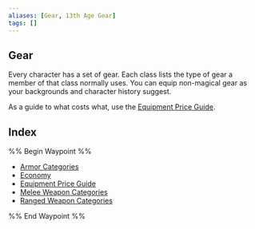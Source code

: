 ```yaml
---
aliases: [Gear, 13th Age Gear]
tags: []
---
```


## Gear

Every character has a set of gear. Each class lists the type of gear a member of that class normally uses. You can equip non-magical gear as your backgrounds and character history suggest.

As a guide to what costs what, use the [Equipment Price Guide](Compendium/13A/Character-Rules/Gear/Equipment-Price-Guide.md).

## Index

%% Begin Waypoint %%
- [Armor Categories](Compendium/13A/Character-Rules/Gear/Armor-Categories.md)
- [Economy](Compendium/13A/Character-Rules/Gear/Economy.md)
- [Equipment Price Guide](Compendium/13A/Character-Rules/Gear/Equipment-Price-Guide.md)
- [Melee Weapon Categories](Compendium/13A/Character-Rules/Gear/Melee-Weapon-Categories.md)
- [Ranged Weapon Categories](Compendium/13A/Character-Rules/Gear/Ranged-Weapon-Categories.md)

%% End Waypoint %%
